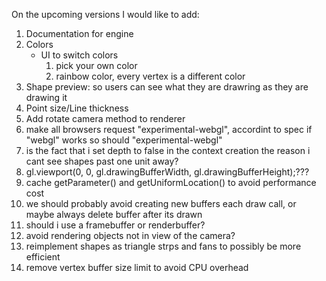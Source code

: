 On the upcoming versions I would like to add:
1. Documentation for engine
2. Colors
    * UI to switch colors
        1. pick your own color
        2. rainbow color, every vertex is a different color
3. Shape preview: so users can see what they are drawring as they are drawing it
4. Point size/Line thickness
5. Add rotate camera method to renderer
6. make all browsers request "experimental-webgl", accordint to spec if "webgl" works so should "experimental-webgl"
7. is the fact that i set depth to false in the context creation the reason i cant see shapes past one unit away?
8. gl.viewport(0, 0, gl.drawingBufferWidth, gl.drawingBufferHeight);???
9. cache getParameter() and getUniformLocation() to avoid performance cost
10. we should probably avoid creating new buffers each draw call, or maybe always delete buffer after its drawn
11. should i use a framebuffer or renderbuffer?
12. avoid rendering objects not in view of the camera?
13. reimplement shapes as triangle strps and fans to possibly be more efficient
14. remove vertex buffer size limit to avoid CPU overhead
